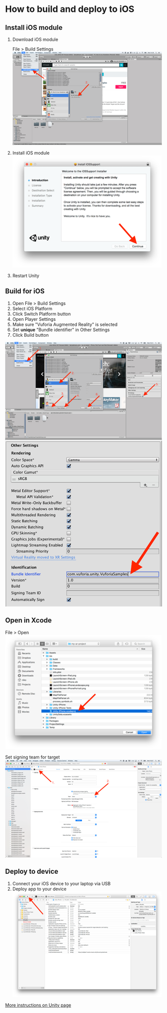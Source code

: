 # How to build and deploy to iOS

## Install iOS module

1. Download iOS module

    File > Build Settings
    ![Download iOS module screenshot](screenshots/1_download-ios-module.png)

2. Install iOS module
    ![Install iOS module screenshot](screenshots/2_install-ios-module.png)

3. Restart Unity

## Build for iOS

1. Open File > Build Settings
2. Select iOS Platform
3. Click Switch Platform button
4. Open Player Settings
5. Make sure "Vuforia Augmented Reality" is selected
6. Set **unique** "Bundle identifier" in Other Settings
7. Click Build button 

![Build for iOS screenshot](screenshots/3_build-for-ios.png)
![Set bundle identifier screenshot](screenshots/4_set-bundle-identifier.png)

## Open in Xcode

File > Open
![Open in Xcode screenshot](screenshots/5_open-in-xcode.png)

Set signing team for target
![Set signing team screenshot](screenshots/6_set-signing-team.png)

## Deploy to device

1. Connect your iOS device to your laptop via USB
2. Deploy app to your device
![Deploy to device screenshot](screenshots/7_deploy-to-device.png)

[More instructions on Unity page](https://unity3d.com/learn/tutorials/topics/mobile-touch/building-your-unity-game-ios-device-testing)
